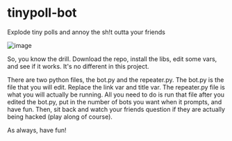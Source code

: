 # tinypoll-bot
Explode tiny polls and annoy the sh!t outta your friends

![image](https://user-images.githubusercontent.com/70989484/142745314-d0379aee-f2ce-4736-a6ef-c1704632dd7b.png)

So, you know the drill. Download the repo, install the libs, edit some vars, and see if it works. It's no different in this project. 

There are two python files, the bot.py and the repeater.py. The bot.py is the file that you will edit. Replace the link var and title var.
The repeater.py file is what you will actually be running. All you need to do is run that file after you edited the bot.py, put in the
number of bots you want when it prompts, and have fun. Then, sit back and watch your friends question if they are actually being hacked
(play along of course).



As always, have fun!
